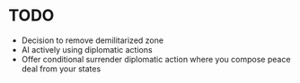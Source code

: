 # TODO
* Decision to remove demilitarized zone
* AI actively using diplomatic actions 
* Offer conditional surrender diplomatic action where you compose peace deal from your states